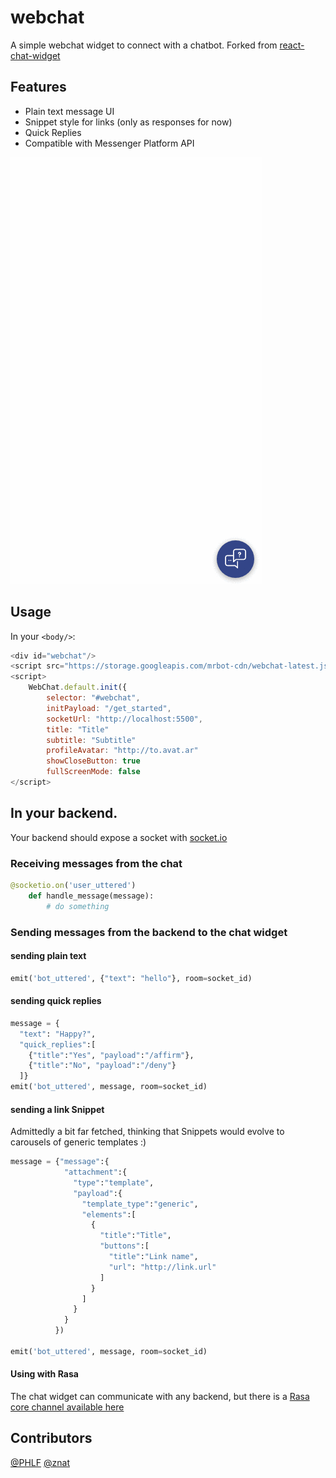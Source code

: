 # webchat

A simple webchat widget to connect with a chatbot. Forked from [react-chat-widget](https://github.com/Wolox/react-chat-widget)
## Features

- Plain text message UI
- Snippet style for links (only as responses for now)
- Quick Replies
- Compatible with Messenger Platform API

![demonstration](./assets/chat-demonstration.gif)

## Usage

In your `<body/>`:
```javascript
<div id="webchat"/>
<script src="https://storage.googleapis.com/mrbot-cdn/webchat-latest.js"></script>
<script>
    WebChat.default.init({
        selector: "#webchat",
        initPayload: "/get_started",
        socketUrl: "http://localhost:5500",
        title: "Title"
        subtitle: "Subtitle"
        profileAvatar: "http://to.avat.ar"
        showCloseButton: true
        fullScreenMode: false
</script>
```

## In your backend.

Your backend should expose a socket with [socket.io](http://socket.io)

### Receiving messages from the chat

```python
@socketio.on('user_uttered')
    def handle_message(message):
        # do something
```          

### Sending messages from the backend to the chat widget

#### sending plain text

```python
emit('bot_uttered', {"text": "hello"}, room=socket_id)
```

#### sending quick replies

```python
message = {
  "text": "Happy?",
  "quick_replies":[
    {"title":"Yes", "payload":"/affirm"},
    {"title":"No", "payload":"/deny"}
  ]}
emit('bot_uttered', message, room=socket_id)
```


#### sending a link Snippet

Admittedly a bit far fetched, thinking that Snippets would evolve to carousels
of generic templates :)

```python
message = {"message":{
            "attachment":{
              "type":"template",
              "payload":{
                "template_type":"generic",
                "elements":[
                  {
                    "title":"Title",
                    "buttons":[
                      "title":"Link name",
                      "url": "http://link.url"
                    ]
                  }
                ]
              }
            }
          })
          
emit('bot_uttered', message, room=socket_id)
```

#### Using with Rasa
The chat widget can communicate with any backend, but there is a [Rasa core channel
available here](https://github.com/mrbot-ai/rasa-addons/)

## Contributors
[@PHLF](https://github.com/phlf)
[@znat](https://github.com/znat)
